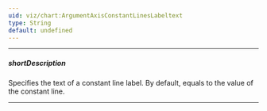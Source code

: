```yaml
---
uid: viz/chart:ArgumentAxisConstantLinesLabeltext
type: String
default: undefined
---
```

---
##### shortDescription
Specifies the text of a constant line label. By default, equals to the value of the constant line.

---
